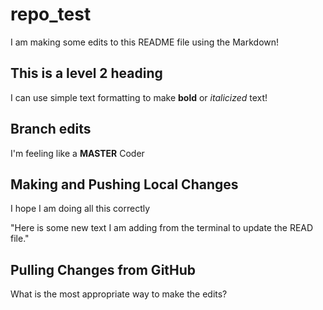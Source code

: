 # repo_test

I am making some edits to this README file using the Markdown! 

## This is a level 2 heading 

I can use simple text formatting to make **bold** or *italicized* text! 

## Branch edits

I'm feeling like a **MASTER** Coder 

## Making and Pushing Local Changes

I hope I am doing all this correctly 

"Here is some new text I am adding from the terminal to update the READ file." 

## Pulling Changes from GitHub

What is the most appropriate way to make the edits?
